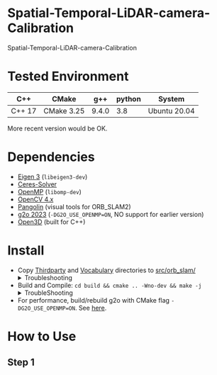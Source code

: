 # Spatial-Temporal-LiDAR-camera-Calibration
Spatial-Temporal-LiDAR-camera-Calibration
# Tested Environment
|C++|CMake|g++|python|System|
|---|---|---|---|---|
|C++ 17| CMake 3.25| 9.4.0| 3.8| Ubuntu 20.04|

More recent version would be OK. 
# Dependencies
* [Eigen 3](http://eigen.tuxfamily.org/) (`libeigen3-dev`)
* [Ceres-Solver](http://ceres-solver.org/)
* [OpenMP](https://github.com/llvm-mirror/openmp) (`libomp-dev`)
* [OpenCV 4.x](http://opencv.org/)
* [Pangolin](https://github.com/stevenlovegrove/Pangolin) (visual tools for ORB_SLAM2)
* [g2o 2023](https://github.com/RainerKuemmerle/g2o/releases/tag/20230223_git) (`-DG2O_USE_OPENMP=ON`, NO support for earlier version)
* [Open3D](https://github.com/isl-org/Open3D) (built for C++)
# Install
* Copy [Thirdparty](https://github.com/UZ-SLAMLab/ORB_SLAM3/tree/master/Thirdparty) and [Vocabulary](https://github.com/UZ-SLAMLab/ORB_SLAM3/tree/master/Vocabulary) directories to [src/orb_slam/](./src/orb_slam/) <details>
  <summary>Troubleshooting</summary>
  Note that the implementation of ORB_SLAM2 in our repo is different from the original one, so DO NOT copy the whole ORB_SLAM2 repo to replace our directory</details>
* Build and Compile: `cd build && cmake .. -Wno-dev && make -j` <details>
  <summary>TroubleShooting</summary>
  If you have installed g2o through ROS (if you have ROS packages like `base_local_planner`/`teb_local_planner`/`mpc_local_planner`), please exclude it from    LD_LIBRARY_PATH environment variable, or `source config/settings.sh`. </details>
* For performance, build/rebuild g2o with CMake flag `-DG2O_USE_OPENMP=ON`. See [here](https://github.com/RainerKuemmerle/g2o/issues/689#issuecomment-1565658030).
# How to Use
## Step 1
